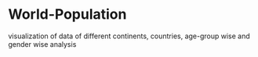 # World-Population
visualization of data of different continents, countries, age-group wise and gender wise analysis
